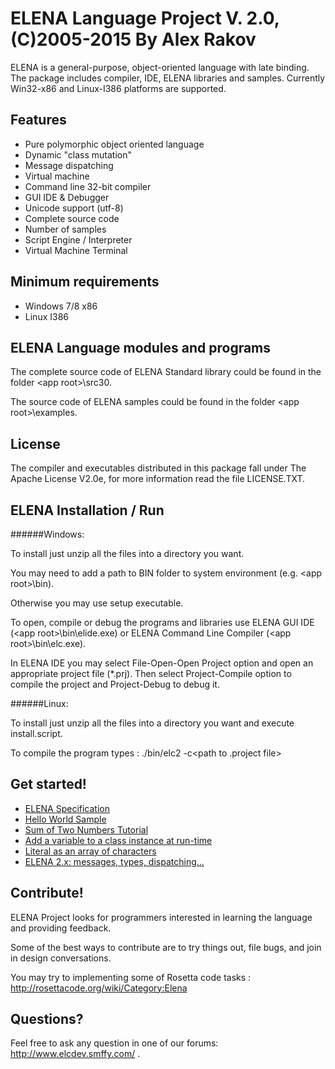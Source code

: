 ELENA Language Project V. 2.0, (C)2005-2015  By Alex Rakov
====
ELENA is a general-purpose, object-oriented language with late binding. The package includes compiler, IDE, ELENA libraries and samples.
Currently Win32-x86 and Linux-I386 platforms are supported.

Features
---
- Pure polymorphic object oriented language
- Dynamic "class mutation"
- Message dispatching
- Virtual machine
- Command line 32-bit compiler
- GUI IDE & Debugger
- Unicode support (utf-8)
- Complete source code
- Number of samples
- Script Engine / Interpreter
- Virtual Machine Terminal

Minimum requirements
---
 - Windows 7/8 x86
 - Linux I386

ELENA Language modules and programs
---
The complete source code of ELENA Standard library could be found
in the folder &lt;app root&gt;\src30.

The source code of ELENA samples could be found
in the folder &lt;app root&gt;\examples.

License
---
The compiler and executables distributed in this package fall under The Apache 
License V2.0e, for more information read the file LICENSE.TXT.

ELENA Installation / Run
---

######Windows:

To install just unzip all the files into a directory you want.

You may need to add a path to BIN folder to system environment (e.g. &lt;app root&gt;\bin).

Otherwise you may use setup executable.

To open, compile or debug the programs and libraries use ELENA GUI IDE 
(&lt;app root&gt;\bin\elide.exe) or ELENA Command Line Compiler 
(&lt;app root&gt;\bin\elc.exe).

In ELENA IDE you may select File-Open-Open Project option and open an 
appropriate project file (*.prj). Then select Project-Compile option to 
compile the project and Project-Debug to debug it.

######Linux:

To install just unzip all the files into a directory you want and execute 
install.script.

To compile the program types : ./bin/elc2 -c&lt;path to .project file&gt;

Get started!
---
* [ELENA Specification](http://github.com/ELENA-LANG/elena-lang/wiki/ELENA-Programming-Language)
* [Hello World Sample](http://elenalang.blogspot.de/2013/08/elena-20-hello-world-tutorial.html)
* [Sum of Two Numbers Tutorial ](http://elenalang.blogspot.de/2013/09/elena-20-sum-two-numbers-tutorial.html)
* [Add a variable to a class instance at run-time](http://elenalang.blogspot.de/2013/10/elena-20-tutorial-add-variable-to-class.html)
* [Literal as an array of characters ](http://elenalang.blogspot.de/2015/04/tutorial-literal-as-array-of-characters.html)
* [ELENA 2.x: messages, types, dispatching...](http://elenalang.blogspot.de/2015/02/elena-2x-messages-types-dispatching.html)

Contribute!
---
ELENA Project looks for programmers interested in learning the language and providing feedback.

Some of the best ways to contribute are to try things out, file bugs, and join in design conversations. 

You may try to implementing some of Rosetta code tasks : http://rosettacode.org/wiki/Category:Elena

Questions?
---
Feel free to ask any question in one of our forums: http://www.elcdev.smffy.com/ .

